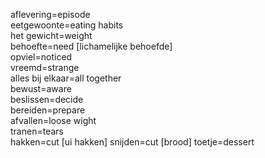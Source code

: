 aflevering=episode  
eetgewoonte=eating habits  
het gewicht=weight  
behoefte=need [lichamelijke behoefde]  
opviel=noticed  
vreemd=strange  
alles bij elkaar=all together  
bewust=aware  
beslissen=decide  
bereiden=prepare  
afvallen=loose wight  
tranen=tears  
hakken=cut [ui hakken]
snijden=cut [brood]
toetje=dessert
